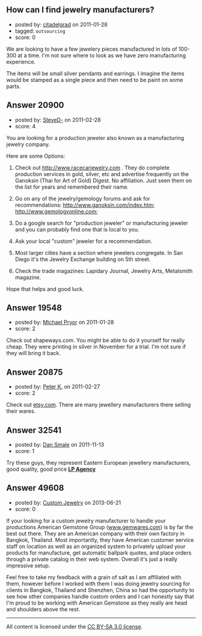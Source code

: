 ## How can I find jewelry manufacturers?

- posted by: [citadelgrad](https://stackexchange.com/users/-1/4412-citadelgrad) on 2011-01-28
- tagged: `outsourcing`
- score: 0

We are looking to have a few jewelery pieces manufactured in lots of 100-300 at a time. I'm not sure where to look as we have zero manufacturing experience. 

The items will be small silver pendants and earrings. I imagine the items would be stamped as a single piece and then need to be paint on some parts.


## Answer 20900

- posted by: [SteveD-](https://stackexchange.com/users/-1/6609-steved) on 2011-02-28
- score: 4

You are looking for a production jeweler also known as a manufacturing jewelry company.

Here are some Options:

1) Check out http://www.racecarjewelry.com .  They do complete production services in gold, silver, etc and advertise frequently on the Ganoksin (Thai for Art of Gold) Digest.  No affiliation.  Just seen them on the list for years and remembered their name.

2) Go on any of the jewelry/gemology forums and ask for recommendations: http://www.ganoksin.com/index.htm; http://www.gemologyonline.com; 

3) Do a google search for "production jeweler" or manufacturing jeweler and you can probably find one that is local to you. 

4) Ask your local "custom" jeweler for a recommendation.

5) Most larger cities have a section where jewelers congregate.  In San Diego it's the Jewelry Exchange building on 5th street. 

6) Check the trade magazines: Lapidary Journal, Jewelry Arts, Metalsmith magazine.  

Hope that helps and good luck.  


## Answer 19548

- posted by: [Michael Pryor](https://stackexchange.com/users/-1/130-michael-pryor) on 2011-01-28
- score: 2

Check out shapeways.com.  You might be able to do it yourself for really cheap.  They were printing in silver in November for a trial.  I'm not sure if they will bring it back.


## Answer 20875

- posted by: [Peter K.](https://stackexchange.com/users/-1/1339-peter-k) on 2011-02-27
- score: 2

<p>Check out <a href="http://www.etsy.com/" rel="nofollow">etsy.com</a>.  There are many jewellery manufacturers there selling their wares.</p>



## Answer 32541

- posted by: [Dan Smale](https://stackexchange.com/users/-1/14404-dan-smale) on 2011-11-13
- score: 1

<p>Try these guys, they represent Eastern European jewellery manufacturers, good quality, good price <strong><a href="http://www.lpagency.co.uk/portfolio/jewellery" rel="nofollow">LP Agency</a></strong></p>



## Answer 49608

- posted by: [Custom Jewelry](https://stackexchange.com/users/-1/26728-custom-jewelry) on 2013-06-21
- score: 0

<p>If your looking for a custom jewelry manufacturer to handle your productions American Gemstone Group (<a href="http://www.gemwares.com" rel="nofollow">www.gemwares.com</a>) is by far the best out there. They are an American company with their own factory in Bangkok, Thailand. Most importantly, they have American customer service staff on location as well as an organized system to privately upload your products for manufacture, get automatic ballpark quotes, and place orders through a private catalog in their web system. Overall it's just a really impressive setup.</p>

<p>Feel free to take my feedback with a grain of salt as I am affiliated with them, however before I worked with them I was doing jewelry sourcing for clients in Bangkok, Thailand and Shenzhen, China so had the opportunity to see how other companies handle custom orders and I can honestly say that I'm proud to be working with American Gemstone as they really are head and shoulders above the rest.</p>




---

All content is licensed under the [CC BY-SA 3.0 license](https://creativecommons.org/licenses/by-sa/3.0/).
